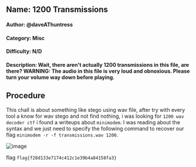 ## Name: 1200 Transmissions
#### Author: @daveAThuntress
#### Category: Misc
#### Difficulty: N/D
#### Description: Wait, there aren't actually 1200 transmissions in this file, are there? WARNING: The audio in this file is very loud and obnoxious. Please turn your volume way down before playing.


## Procedure
This chall is about something like stego using wav file, after try with every tool a know for wav stego and not find nothing, i was looking for ```1200 wav decoder ctf``` i found a writeups about ```minimodem```. I was reading about the syntax and we just need to specify the following command to recover our flag ```minimodem -r -f transmissions.wav 1200```.

![image](https://github.com/user-attachments/assets/fa852530-4a35-4f79-875b-c79b5d8ca7a2)


flag ```flag{f28d133e7174c412c1e39b4a84158fa3}```
